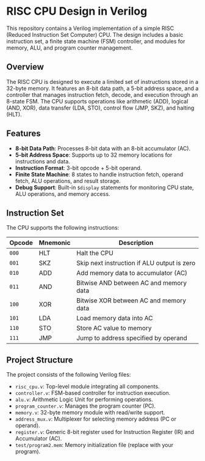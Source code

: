 # RISC CPU Design in Verilog

This repository contains a Verilog implementation of a simple RISC (Reduced Instruction Set Computer) CPU. The design includes a basic instruction set, a finite state machine (FSM) controller, and modules for memory, ALU, and program counter management.

## Overview
The RISC CPU is designed to execute a limited set of instructions stored in a 32-byte memory. It features an 8-bit data path, a 5-bit address space, and a controller that manages instruction fetch, decode, and execution through an 8-state FSM. The CPU supports operations like arithmetic (ADD), logical (AND, XOR), data transfer (LDA, STO), control flow (JMP, SKZ), and halting (HLT).

## Features
- **8-bit Data Path**: Processes 8-bit data with an 8-bit accumulator (AC).
- **5-bit Address Space**: Supports up to 32 memory locations for instructions and data.
- **Instruction Format**: 3-bit opcode + 5-bit operand.
- **Finite State Machine**: 8 states to handle instruction fetch, operand fetch, ALU operations, and result storage.
- **Debug Support**: Built-in `$display` statements for monitoring CPU state, ALU operations, and memory access.

## Instruction Set
The CPU supports the following instructions:

| Opcode | Mnemonic | Description                                      |
|--------|----------|--------------------------------------------------|
| `000`  | HLT      | Halt the CPU                                    |
| `001`  | SKZ      | Skip next instruction if ALU output is zero      |
| `010`  | ADD      | Add memory data to accumulator (AC)             |
| `011`  | AND      | Bitwise AND between AC and memory data          |
| `100`  | XOR      | Bitwise XOR between AC and memory data          |
| `101`  | LDA      | Load memory data into AC                        |
| `110`  | STO      | Store AC value to memory                        |
| `111`  | JMP      | Jump to address specified by operand            |

## Project Structure
The project consists of the following Verilog files:

- `risc_cpu.v`: Top-level module integrating all components.
- `controller.v`: FSM-based controller for instruction execution.
- `alu.v`: Arithmetic Logic Unit for performing operations.
- `program_counter.v`: Manages the program counter (PC).
- `memory.v`: 32-byte memory module with read/write support.
- `address_mux.v`: Multiplexer for selecting memory address (PC or operand).
- `register.v`: Generic 8-bit register used for Instruction Register (IR) and Accumulator (AC).
- `test/program2.mem`: Memory initialization file (replace with your program).

